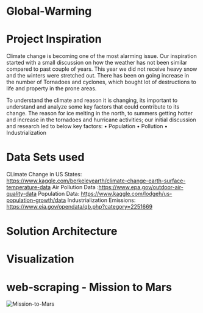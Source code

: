 # Global-Warming

# Project Inspiration
Climate change is becoming one of the most alarming issue. Our inspiration started with a small discussion on how the weather has not been similar compared to past couple of years. This year we did not receive heavy snow and the winters were stretched out. There has been on going increase in the number of Tornadoes and cyclones, which bought lot of destructions to life and property in the prone areas.

To understand the climate and reason it is changing, its important to understand and analyze some key factors that could contribute to its change. The reason for ice melting in the north, to summers getting hotter and increase in the tornadoes and hurricane activities; our initial discussion and research led to below key factors:
•    Population
•    Pollution
•    Industrialization

# Data Sets used
CLimate Change in US States: https://www.kaggle.com/berkeleyearth/climate-change-earth-surface-temperature-data
Air Pollution Data :https://www.epa.gov/outdoor-air-quality-data
Population Data: https://www.kaggle.com/lodgeh/us-population-growth/data
Industrialization Emissions: https://www.eia.gov/opendata/qb.php?category=2251669

# Solution Architecture

# Visualization

# web-scraping - Mission to Mars
![Mission-to-Mars](Images/mission_to_mars.png)

